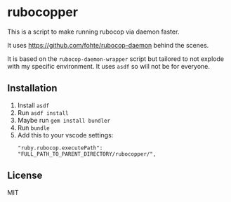 # rubocopper

This is a script to make running rubocop via daemon faster.

It uses https://github.com/fohte/rubocop-daemon behind the scenes.

It is based on the `rubocop-daemon-wrapper` script but tailored to not explode with my specific environment. It uses `asdf` so will not be for everyone.

## Installation

1. Install `asdf`
2. Run `asdf install`
3. Maybe run `gem install bundler`
4. Run `bundle`
5. Add this to your vscode settings:
    ```
    "ruby.rubocop.executePath": "FULL_PATH_TO_PARENT_DIRECTORY/rubocopper/",
    ```

## License

MIT
